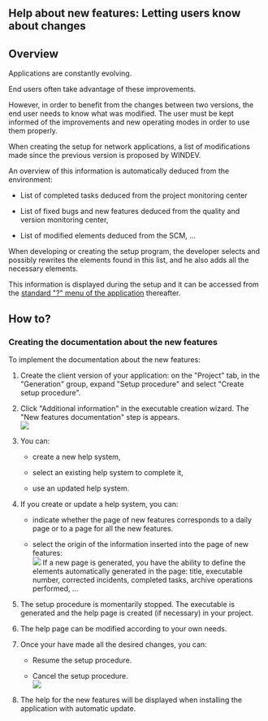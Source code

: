 


## Help about new features: Letting users know about changes
			



<a name="NOTE1"></a>
<a name="NOTE1_1"></a>


## Overview
<a name="overview_ELTTEXTE000121"></a>
Applications are constantly evolving.

End users often take advantage of these improvements.

However, in order to benefit from the changes between two versions, the end user needs to know what was modified. The user must be kept informed of the improvements and new operating modes in order to use them properly.

When creating the setup for network applications, a list of modifications made since the previous version is proposed by WINDEV.

An overview of this information is automatically deduced from the environment:

- List of completed tasks deduced from the project monitoring center

- List of fixed bugs and new features deduced from the quality and version monitoring center, 

- List of modified elements deduced from the SCM, ...




When developing or creating the setup program, the developer selects and possibly rewrites the elements found in this list, and he also adds all the necessary elements.

This information is displayed during the setup and it can be accessed from the [standard "?" menu of the application](../Editeurs/9000070.md) thereafter.

<a name="NOTE2"></a>
<a name="NOTE2_1"></a>


## How to?
<a name="how_ELTTEXTE000145"></a>


### Creating the documentation about the new features
<a name="creating_the_documentation_about_the_new_features_ELTPARAGRAPHE000037"></a>

To implement the documentation about the new features:

1. Create the client version of your application: on the "Project" tab, in the "Generation" group, expand "Setup procedure" and select "Create setup procedure".

2. Click "Additional information" in the executable creation wizard. The "New features documentation" step is appears. <br>![](https://doc.pcsoft.fr/en-US/images/image.awp?langid=3&name=Install_new1.gif&type=thumb)


3. You can: 

	- create a new help system, 

	- select an existing help system to complete it, 

	- use an updated help system.




4. If you create or update a help system, you can: 

	- indicate whether the page of new features corresponds to a daily page or to a page for all the new features. 

	- select the origin of the information inserted into the page of new features:<br>![](https://doc.pcsoft.fr/en-US/images/image.awp?langid=3&name=Install_new2.gif&type=thumb)
If a new page is generated, you have the ability to define the elements automatically generated in the page: title, executable number, corrected incidents, completed tasks, archive operations performed, ...




5. The setup procedure is momentarily stopped. The executable is generated and the help page is created (if necessary) in your project.

6. The help page can be modified according to your own needs.

7. Once your have made all the desired changes, you can:

	- Resume the setup procedure.

	- Cancel the setup procedure.<br>![](https://doc.pcsoft.fr/en-US/images/image.awp?langid=3&name=Install_New3.gif)





8. The help for the new features will be displayed when installing the application with automatic update.





